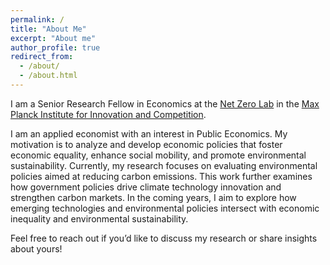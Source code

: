 ```yaml
---
permalink: /
title: "About Me"
excerpt: "About me"
author_profile: true
redirect_from: 
  - /about/
  - /about.html
---
```


I am a Senior Research Fellow in Economics at the [Net Zero Lab](https://www.netzerolab.science/) in the [Max Planck Institute for Innovation and Competition](https://www.ip.mpg.de/en/).

I am an applied economist with an interest in Public Economics. My motivation is to analyze and develop economic policies that foster economic equality, enhance social mobility, and promote environmental sustainability. Currently, my research focuses on evaluating environmental policies aimed at reducing carbon emissions. This work further examines how government policies drive climate technology innovation and strengthen carbon markets. In the coming years, I aim to explore how emerging technologies and environmental policies intersect with economic inequality and environmental sustainability.

Feel free to reach out if you’d like to discuss my research or share insights about yours!
